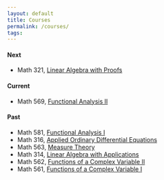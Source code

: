 ```yaml
---
layout: default
title: Courses
permalink: /courses/
tags: 
---
```


#### Next

- Math 321, [Linear Algebra with Proofs](http://math.unm.edu/~maxim/321/)

#### Current

- Math 569, [Functional Analysis II](http://math.unm.edu/~maxim/569/)

#### Past

- Math 581, [Functional Analysis I](http://math.unm.edu/~maxim/581/)
- Math 316, [Applied Ordinary Differential Equations](http://math.unm.edu/~maxim/316/)
- Math 563, [Measure Theory](http://math.unm.edu/~maxim/563/)
- Math 314, [Linear Algebra with Applications](http://math.unm.edu/~maxim/314/)
- Math 562, [Functions of a Complex Variable II](http://math.unm.edu/~maxim/562/)
- Math 561, [Functions of a Complex Variable I](http://math.unm.edu/~maxim/561/)

